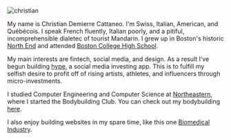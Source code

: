 ![christian]([https://example.com/image.png](https://github.com/cdcattaneo/cdcattaneo.github.io/blob/main/IMG_0051.JPG))


My name is Christian Demierre Cattaneo. I'm Swiss, Italian, American, and Québécois. I speak French fluently, Italian poorly, and a pitiful, incomprehensible dialetec of tourist Mandarin. I grew up in Boston's historic [North End](https://en.wikipedia.org/wiki/North_End,_Boston) and attended [Boston College High School](https://en.wikipedia.org/wiki/Boston_College_High_School).

My main interests are fintech, social media, and design. As a result I’ve begun building [hype](https://gethype.webflow.io/), a social media investing app. This is to fulfill my selfish desire to profit off of rising artists, athletes, and influencers through micro-investments.

I studied Computer Engineering and Computer Science at [Northeastern](https://huntnewsnu.com/74975/campus/northeastern-undergraduate-applications-surge-breaking-record-2024/#:~:text=According%20to%20NGN%2C%20the%20number,is%20also%20expected%20to%20drop.), where I started the Bodybuilding Club. You can check out my bodybuilding [here](https://www.instagram.com/zorbbrah/).

I also enjoy building websites in my spare time, like this one [Biomedical Industry](https://www.ais-imaging.com/).
